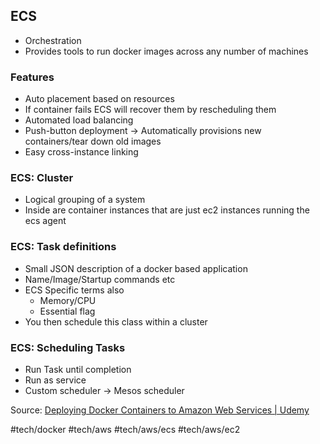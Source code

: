 

## ECS
* Orchestration
* Provides tools to run docker images across any number of machines
### Features
* Auto placement based on resources
* If container fails ECS will recover them by rescheduling them
* Automated load balancing
* Push-button deployment -> Automatically provisions new containers/tear down old images
* Easy cross-instance linking

### ECS: Cluster
* Logical grouping of a system
* Inside are container instances that are just ec2 instances running the ecs agent

### ECS: Task definitions
* Small JSON description of a docker based application 
* Name/Image/Startup commands etc
* ECS Specific terms also
	* Memory/CPU
	* Essential flag
* You then schedule this class within a cluster

### ECS: Scheduling Tasks
* Run Task until completion
* Run as service
* Custom scheduler -> Mesos scheduler


Source: [Deploying Docker Containers to Amazon Web Services | Udemy](https://www.udemy.com/deploying-docker-containers-to-amazon-web-services/)

#tech/docker #tech/aws #tech/aws/ecs #tech/aws/ec2